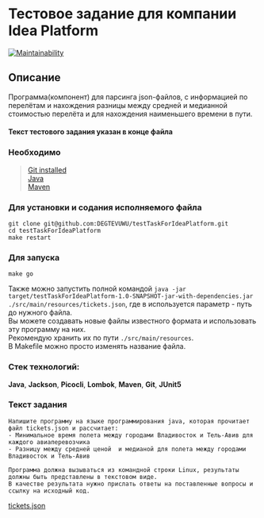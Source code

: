 # Тестовое задание для компании Idea Platform
[![Maintainability](https://api.codeclimate.com/v1/badges/833de2b19f4703657485/maintainability)](https://codeclimate.com/github/DEGTEVUWU/testTaskForIdeaPlatform/maintainability)  

## Описание ##

Программа(компонент) для парсинга json-файлов, с информацией по перелётам и нахождения разницы между средней и медианной стоимостью перелёта и для нахождения наименьшего времени в пути.
#### Текст тестового задания указан в конце файла

### Необходимо ###
> [Git installed](https://git-scm.com/book/en/v2/Getting-Started-Installing-Git)  
> [Java](https://www.oracle.com/java/technologies/downloads)  
> [Maven](https://maven.apache.org/download.cgi)

### Для установки и содания исполняемого файла ###

```
git clone git@github.com:DEGTEVUWU/testTaskForIdeaPlatform.git
cd testTaskForIdeaPlatform
make restart
```
### Для запуска
``` 
make go
```

Также можно запустить полной командой `java -jar target/testTaskForIdeaPlatform-1.0-SNAPSHOT-jar-with-dependencies.jar ./src/main/resources/tickets.json`, где в используется параметр - путь до нужного файла.   
Вы можете создавать новые файлы известного формата и использовать эту программу на них.   
Рекомендую хранить их по пути `./src/main/resources`.   
В Makefile можно просто изменять название файла.  

### Стек технологий:
**Java**, **Jackson**, **Picocli**, **Lombok**, **Maven**, **Git**, **JUnit5**

### Текст задания
```
Напишите программу на языке программирования java, которая прочитает файл tickets.json и рассчитает:
- Минимальное время полета между городами Владивосток и Тель-Авив для каждого авиаперевозчика
- Разницу между средней ценой  и медианой для полета между городами Владивосток и Тель-Авив

Программа должна вызываться из командной строки Linux, результаты должны быть представлены в текстовом виде. 
В качестве результата нужно прислать ответы на поставленные вопросы и ссылку на исходный код.
```
[tickets.json](https://disk.yandex.ru/d/oytpde1hp8DBRQ)
